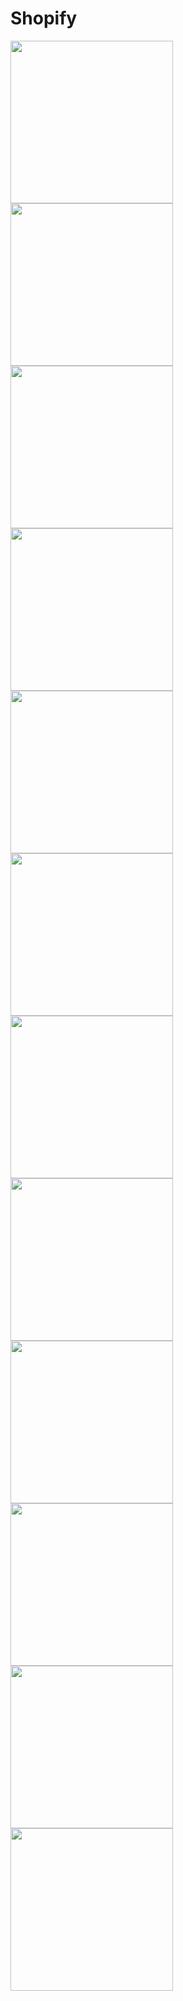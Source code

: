 # Shopify
<img src="https://user-images.githubusercontent.com/49520756/89587062-733b1a00-d85e-11ea-90c8-5beecf1a6005.jpg" width="260"> <img src="https://user-images.githubusercontent.com/49520756/89587181-ba290f80-d85e-11ea-9b04-bd1ec009a2e2.jpg" width="260"> <img src="https://user-images.githubusercontent.com/49520756/89587269-f0ff2580-d85e-11ea-8c52-733d4c2ca3f6.jpg" width="260"> <img src="https://user-images.githubusercontent.com/49520756/89587451-44717380-d85f-11ea-9b2c-a6792c0b6501.jpg" width="260"> <img src="https://user-images.githubusercontent.com/49520756/89587597-8ac6d280-d85f-11ea-874f-e44bf8bd7d7f.jpg" width="260"> <img src="https://user-images.githubusercontent.com/49520756/89587721-c9f52380-d85f-11ea-8939-e8e86e9baa5a.jpg" width="260"> <img src="https://user-images.githubusercontent.com/49520756/89587889-1fc9cb80-d860-11ea-8113-861978d06252.jpg" width="260"> <img src="https://user-images.githubusercontent.com/49520756/89587969-4ee03d00-d860-11ea-85a8-3920c4858686.jpg" width="260"> <img src="https://user-images.githubusercontent.com/49520756/89588016-6e776580-d860-11ea-85f1-a26f20e9b644.jpg" width="260"> <img src="https://user-images.githubusercontent.com/49520756/89588074-8b139d80-d860-11ea-851f-121d048b7df0.jpg" width="260"> <img src="https://user-images.githubusercontent.com/49520756/89588180-c1e9b380-d860-11ea-8bf1-8f0efe1fb5e2.jpg" width="260"> <img src="https://user-images.githubusercontent.com/49520756/89588230-de85eb80-d860-11ea-8026-f83d4ba24d99.jpg" width="260">




